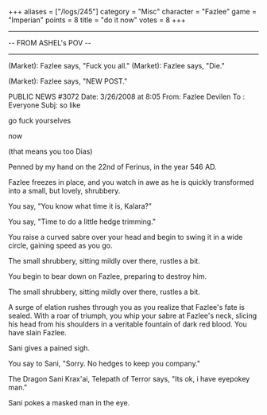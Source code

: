 +++
aliases = ["/logs/245"]
category = "Misc"
character = "Fazlee"
game = "Imperian"
points = 8
title = "do it now"
votes = 8
+++



**********************
-- FROM ASHEL's POV --
**********************


(Market): Fazlee says, "Fuck you all."
(Market): Fazlee says, "Die."

(Market): Fazlee says, "NEW POST."

PUBLIC NEWS #3072
Date: 3/26/2008 at 8:05
From: Fazlee Devilen
To  : Everyone
Subj: so like

go fuck yourselves

now

(that means you too Dias)
 
Penned by my hand on the 22nd of Ferinus, in the year 546 AD.



Fazlee freezes in place, and you watch in awe as he is quickly transformed into
a small, but lovely, shrubbery.

You say, "You know what time it is, Kalara?"

You say, "Time to do a little hedge trimming."

You raise a curved sabre over your head and begin to swing it in a wide circle,
gaining speed as you go.

The small shrubbery, sitting mildly over there, rustles a bit.

You begin to bear down on Fazlee, preparing to destroy him.

The small shrubbery, sitting mildly over there, rustles a bit.

A surge of elation rushes through you as you realize that Fazlee's fate is 
sealed. With a roar of triumph, you whip your sabre at Fazlee's neck, slicing 
his head from his shoulders in a veritable fountain of dark red blood.
You have slain Fazlee.

Sani gives a pained sigh.

You say to Sani, "Sorry. No hedges to keep you company."

The Dragon Sani Krax'ai, Telepath of Terror says, "Its ok, i have eyepokey 
man."

Sani pokes a masked man in the eye.